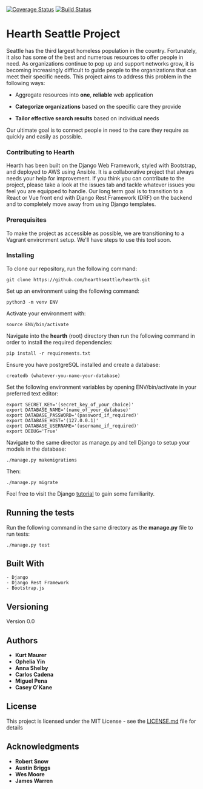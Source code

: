 [![Coverage Status](https://coveralls.io/repos/github/kurtrm/homeless_to_hearth/badge.svg?branch=kurt-test-coveralls)](https://coveralls.io/github/kurtrm/homeless_to_hearth?branch=kurt-test-coveralls) [![Build Status](https://travis-ci.org/kurtrm/homeless_to_hearth.svg?branch=master)](https://travis-ci.org/kurtrm/homeless_to_hearth)

# Hearth Seattle Project

   Seattle has the third largest homeless population in the country. Fortunately, it also has some of the best and numerous 
resources to offer people in need. As organizations continue to pop up and support networks grow, it is becoming increasingly
difficult to guide people to the organizations that can meet their specific needs. This project aims to address this problem 
in the following ways:

   - Aggregate resources into **one**, **reliable** web application

   - **Categorize organizations** based on the specific care they provide

   - **Tailor effective search results** based on individual needs

Our ultimate goal is to connect people in need to the care they require as quickly and easily as possible.


### Contributing to Hearth

Hearth has been built on the Django Web Framework, styled with Bootstrap, and deployed to AWS using Ansible. It is a collaborative project that always needs your help for improvement. If you think you can contribute to the project, please take a look at the issues tab and tackle whatever issues you feel you are equipped to handle. Our long term goal is to transition to a React or Vue front end with Django Rest Framework (DRF) on the backend and to completely move away from using Django templates.

### Prerequisites

To make the project as accessible as possible, we are transitioning to a Vagrant environment setup. We'll have steps to use this tool soon.

### Installing
To clone our repository, run the following command:

    git clone https://github.com/hearthseattle/hearth.git

Set up an environment using the following command:

    python3 -m venv ENV

Activate your environment with:

    source ENV/bin/activate

Navigate into the **hearth** (root) directory then run the following command in order to install the required dependencies:

    pip install -r requirements.txt
    
Ensure you have postgreSQL installed and create a database:

    createdb (whatever-you-name-your-database)

Set the following environment variables by opening ENV/bin/activate in your preferred text editor:

    export SECRET_KEY='(secret_key_of_your_choice)'
    export DATABASE_NAME='(name_of_your_database)'
    export DATABASE_PASSWORD='(password_if_required)'
    export DATABASE_HOST='(127.0.0.1)'
    export DATABASE_USERNAME='(username_if_required)'
    export DEBUG='True'
 
Navigate to the same director as manage.py and tell Django to setup your models in the database:

    ./manage.py makemigrations

Then:

    ./manage.py migrate

Feel free to visit the Django [tutorial](https://docs.djangoproject.com/en/1.11/intro/) to gain some familiarity.
   

## Running the tests
Run the following command in the same directory as the **manage.py** file to run tests:

    ./manage.py test


## Built With

    - Django
    - Django Rest Framework
    - Bootstrap.js


## Versioning

Version 0.0

## Authors

* **Kurt Maurer**
* **Ophelia Yin**
* **Anna Shelby**
* **Carlos Cadena**
* **Miguel Pena**
* **Casey O'Kane**

## License

This project is licensed under the MIT License - see the [LICENSE.md](LICENSE.md) file for details

## Acknowledgments

* **Robert Snow**
* **Austin Briggs**
* **Wes Moore**
* **James Warren**
